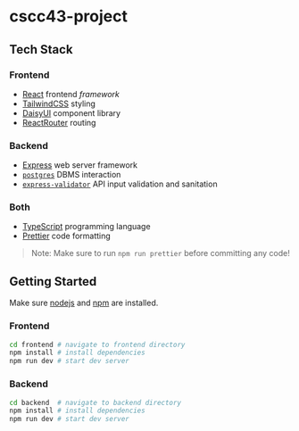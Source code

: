 # cscc43-project

## Tech Stack

### Frontend

- [React](https://react.dev/) frontend *framework*
- [TailwindCSS](https://tailwindcss.com/) styling
- [DaisyUI](https://daisyui.com/) component library
- [ReactRouter](https://reactrouter.com/) routing

### Backend

- [Express](https://expressjs.com/) web server framework
- [`postgres`](https://www.npmjs.com/package/postgres) DBMS interaction
- [`express-validator`](https://express-validator.github.io/docs/) API input validation and sanitation

### Both
- [TypeScript](https://www.typescriptlang.org/) programming language
- [Prettier](https://prettier.io/) code formatting

> Note: Make sure to run `npm run prettier` before committing any code!

## Getting Started

Make sure [nodejs](https://nodejs.org/en) and [npm](https://www.npmjs.com/) are installed.

### Frontend

```sh
cd frontend # navigate to frontend directory
npm install # install dependencies
npm run dev # start dev server
```

### Backend

```sh
cd backend  # navigate to backend directory
npm install # install dependencies
npm run dev # start dev server
```
